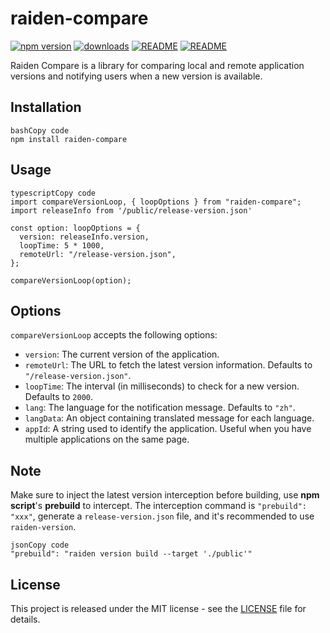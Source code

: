 # raiden-compare

[![npm version](https://badge.fury.io/js/raiden-compare.svg)](https://www.npmjs.com/package/raiden-compare) [![downloads](https://img.shields.io/npm/dm/raiden-compare.svg)](https://www.npmjs.com/package/raiden-compare) [![README](https://img.shields.io/badge/README-English-blue.svg)](https://chat.openai.com/README.md) [![README](https://img.shields.io/badge/README-%E4%B8%AD%E6%96%87-blue.svg)](https://github.com/turbokai1998/raiden-compare/blob/main/README-zh_CN.md)

Raiden Compare is a library for comparing local and remote application versions and notifying users when a new version is available.

## Installation

```
bashCopy code
npm install raiden-compare
```

## Usage

```
typescriptCopy code
import compareVersionLoop, { loopOptions } from "raiden-compare";
import releaseInfo from '/public/release-version.json'

const option: loopOptions = {
  version: releaseInfo.version,
  loopTime: 5 * 1000,
  remoteUrl: "/release-version.json",
};

compareVersionLoop(option);
```

## Options

`compareVersionLoop` accepts the following options:

- `version`: The current version of the application.
- `remoteUrl`: The URL to fetch the latest version information. Defaults to `"/release-version.json"`.
- `loopTime`: The interval (in milliseconds) to check for a new version. Defaults to `2000`.
- `lang`: The language for the notification message. Defaults to `"zh"`.
- `langData`: An object containing translated message for each language.
- `appId`: A string used to identify the application. Useful when you have multiple applications on the same page.

## Note

Make sure to inject the latest version interception before building, use **npm script**'s **prebuild** to intercept. The interception command is `"prebuild": "xxx"`, generate a `release-version.json` file, and it's recommended to use `raiden-version`.

```
jsonCopy code
"prebuild": "raiden version build --target './public'"
```

## License

This project is released under the MIT license - see the [LICENSE](https://chat.openai.com/LICENSE) file for details.
